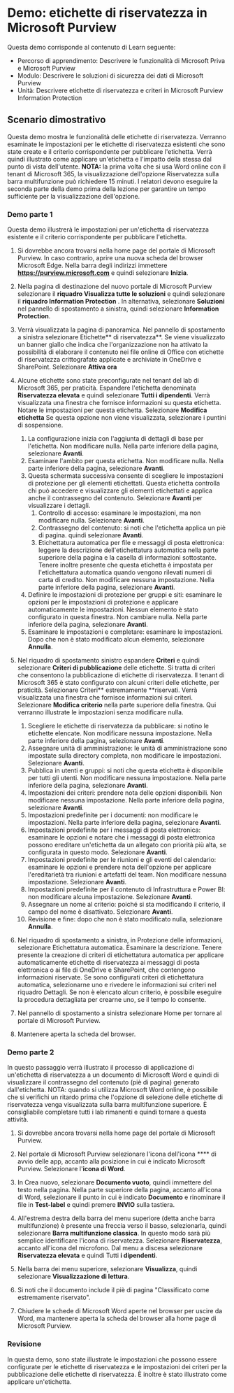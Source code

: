 <!---
---
Demo: Title: 'Sensitivity labels in Microsoft Purview' Learning Path/Module/Unit: 'Learning Path: Describe the capabilities of the Microsoft Priva and Microsoft Purview; Modulo 2:Descrivere le soluzioni di sicurezza dei dati di Microsoft Purview; Unità 4: Descrivere etichette di riservatezza e criteri in Microsoft Purview Information Protection'
---
--->

# Demo: etichette di riservatezza in Microsoft Purview

Questa demo corrisponde al contenuto di Learn seguente:

- Percorso di apprendimento: Descrivere le funzionalità di Microsoft Priva e Microsoft Purview
- Modulo: Descrivere le soluzioni di sicurezza dei dati di Microsoft Purview
- Unità: Descrivere etichette di riservatezza e criteri in Microsoft Purview Information Protection

## Scenario dimostrativo

Questa demo mostra le funzionalità delle etichette di riservatezza.  Verranno esaminate le impostazioni per le etichette di riservatezza esistenti che sono state create e il criterio corrispondente per pubblicare l'etichetta.   Verrà quindi illustrato come applicare un'etichetta e l'impatto della stessa dal punto di vista dell'utente.  **NOTA:** la prima volta che si usa Word online con il tenant di Microsoft 365, la visualizzazione dell'opzione Riservatezza sulla barra multifunzione può richiedere 15 minuti.  I relatori devono eseguire la seconda parte della demo prima della lezione per garantire un tempo sufficiente per la visualizzazione dell'opzione.

### Demo parte 1

Questa demo illustrerà le impostazioni per un'etichetta di riservatezza esistente e il criterio corrispondente per pubblicare l'etichetta.

1. Si dovrebbe ancora trovarsi nella home page del portale di Microsoft Purview. In caso contrario, aprire una nuova scheda del browser Microsoft Edge. Nella barra degli indirizzi immettere **https://purview.microsoft.com** e quindi selezionare **Inizia**.  

1. Nella pagina di destinazione del nuovo portale di Microsoft Purview selezionare il **riquadro Visualizza tutte le soluzioni** e quindi selezionare il **riquadro Information Protection** . In alternativa, selezionare **Soluzioni** nel pannello di spostamento a sinistra, quindi selezionare **Information Protection**.

1. Verrà visualizzata la pagina di panoramica. Nel pannello di spostamento a sinistra selezionare Etichette** di riservatezza**. Se viene visualizzato un banner giallo che indica che l'organizzazione non ha attivato la possibilità di elaborare il contenuto nei file online di Office con etichette di riservatezza crittografate applicate e archiviate in OneDrive e SharePoint.  Selezionare **Attiva ora**

1. Alcune etichette sono state preconfigurate nel tenant del lab di Microsoft 365, per praticità. Espandere l'etichetta denominata **Riservatezza elevata** e quindi selezionare **Tutti i dipendenti**.  Verrà visualizzata una finestra che fornisce informazioni su questa etichetta.  Notare le impostazioni per questa etichetta.  Selezionare **Modifica etichetta** Se questa opzione non viene visualizzata, selezionare i puntini di sospensione.
    1. La configurazione inizia con l'aggiunta di dettagli di base per l'etichetta.  Non modificare nulla.  Nella parte inferiore della pagina, selezionare **Avanti**.
    1. Esaminare l'ambito per questa etichetta. Non modificare nulla.  Nella parte inferiore della pagina, selezionare **Avanti**.
    1. Questa schermata successiva consente di scegliere le impostazioni di protezione per gli elementi etichettati. Questa etichetta controlla chi può accedere e visualizzare gli elementi etichettati e applica anche il contrassegno del contenuto.  Selezionare **Avanti** per visualizzare i dettagli.
        1. Controllo di accesso: esaminare le impostazioni, ma non modificare nulla.  Selezionare **Avanti**.
        1. Contrassegno del contenuto: si noti che l'etichetta applica un piè di pagina.  quindi selezionare **Avanti**.
        1. Etichettatura automatica per file e messaggi di posta elettronica: leggere la descrizione dell'etichettatura automatica nella parte superiore della pagina e la casella di informazioni sottostante.  Tenere inoltre presente che questa etichetta è impostata per l'etichettatura automatica quando vengono rilevati numeri di carta di credito. Non modificare nessuna impostazione.  Nella parte inferiore della pagina, selezionare **Avanti**.
    1. Definire le impostazioni di protezione per gruppi e siti: esaminare le opzioni per le impostazioni di protezione e applicare automaticamente le impostazioni.  Nessun elemento è stato configurato in questa finestra.  Non cambiare nulla. Nella parte inferiore della pagina, selezionare **Avanti**.
    1. Esaminare le impostazioni e completare: esaminare le impostazioni.  Dopo che non è stato modificato alcun elemento, selezionare **Annulla**.

1. Nel riquadro di spostamento sinistro espandere **Criteri** e quindi selezionare **Criteri di pubblicazione** delle etichette.  Si tratta di criteri che consentono la pubblicazione di etichette di riservatezza.  Il tenant di Microsoft 365 è stato configurato con alcuni criteri delle etichette, per praticità. Selezionare Criteri** estremamente **riservati.  Verrà visualizzata una finestra che fornisce informazioni sui criteri. Selezionare **Modifica criterio** nella parte superiore della finestra.  Qui verranno illustrate le impostazioni senza modificare nulla.
    1. Scegliere le etichette di riservatezza da pubblicare: si notino le etichette elencate.  Non modificare nessuna impostazione.  Nella parte inferiore della pagina, selezionare **Avanti**.
    1. Assegnare unità di amministrazione: le unità di amministrazione sono impostate sulla directory completa, non modificare le impostazioni. Selezionare **Avanti**.  
    1. Pubblica in utenti e gruppi: si noti che questa etichetta è disponibile per tutti gli utenti.  Non modificare nessuna impostazione.  Nella parte inferiore della pagina, selezionare **Avanti**.
    1. Impostazioni dei criteri: prendere nota delle opzioni disponibili. Non modificare nessuna impostazione.  Nella parte inferiore della pagina, selezionare **Avanti**.
    1. Impostazioni predefinite per i documenti: non modificare le impostazioni.  Nella parte inferiore della pagina, selezionare **Avanti**.
    1. Impostazioni predefinite per i messaggi di posta elettronica: esaminare le opzioni e notare che i messaggi di posta elettronica possono ereditare un'etichetta da un allegato con priorità più alta, se configurata in questo modo. Selezionare **Avanti**.
    1. Impostazioni predefinite per le riunioni e gli eventi del calendario: esaminare le opzioni e prendere nota dell'opzione per applicare l'ereditarietà tra riunioni e artefatti del team. Non modificare nessuna impostazione.  Selezionare **Avanti**.
    1. Impostazioni predefinite per il contenuto di Infrastruttura e Power BI: non modificare alcuna impostazione.  Selezionare **Avanti**.
    1. Assegnare un nome al criterio: poiché si sta modificando il criterio, il campo del nome è disattivato.  Selezionare **Avanti**.
    1. Revisione e fine: dopo che non è stato modificato nulla, selezionare **Annulla**.

1. Nel riquadro di spostamento a sinistra, in Protezione delle informazioni, selezionare Etichettatura automatica. Esaminare la descrizione. Tenere presente la creazione di criteri di etichettatura automatica per applicare automaticamente etichette di riservatezza ai messaggi di posta elettronica o ai file di OneDrive e SharePoint, che contengono informazioni riservate. Se sono configurati criteri di etichettatura automatica, selezionarne uno e rivedere le informazioni sui criteri nel riquadro Dettagli.  Se non è elencato alcun criterio, è possibile eseguire la procedura dettagliata per crearne uno, se il tempo lo consente.

1. Nel pannello di spostamento a sinistra selezionare Home per tornare al portale di Microsoft Purview.

1. Mantenere aperta la scheda del browser.

### Demo parte 2

In questo passaggio verrà illustrato il processo di applicazione di un'etichetta di riservatezza a un documento di Microsoft Word e quindi di visualizzare il contrassegno del contenuto (piè di pagina) generato dall'etichetta. NOTA: quando si utilizza Microsoft Word online, è possibile che si verifichi un ritardo prima che l'opzione di selezione delle etichette di riservatezza venga visualizzata sulla barra multifunzione superiore.  È consigliabile completare tutti i lab rimanenti e quindi tornare a questa attività.

1. Si dovrebbe ancora trovarsi nella home page del portale di Microsoft Purview. 
1. Nel portale di Microsoft Purview selezionare l'icona dell'icona **** di avvio delle app, accanto alla posizione in cui è indicato Microsoft Purview. Selezionare l'**icona di Word**.  

1. In Crea nuovo, selezionare **Documento vuoto**, quindi immettere del testo nella pagina.  Nella parte superiore della pagina, accanto all'icona di Word, selezionare il punto in cui è indicato **Documento** e rinominare il file in **Test-label** e quindi premere **INVIO** sulla tastiera.

1. All'estrema destra della barra del menu superiore (detta anche barra multifunzione) è presente una freccia verso il basso, selezionarla, quindi selezionare **Barra multifunzione classica**.  In questo modo sarà più semplice identificare l'icona di riservatezza. Selezionare **Riservatezza**, accanto all'icona del microfono. Dal menu a discesa selezionare **Riservatezza elevata** e quindi Tutti **i dipendenti**.  

1. Nella barra dei menu superiore, selezionare **Visualizza**, quindi selezionare **Visualizzazione di lettura**.

1. Si noti che il documento include il piè di pagina "Classificato come estremamente riservato".  

1. Chiudere le schede di Microsoft Word aperte nel browser per uscire da Word, ma mantenere aperta la scheda del browser alla home page di Microsoft Purview.

### Revisione

In questa demo, sono state illustrate le impostazioni che possono essere configurate per le etichette di riservatezza e le impostazioni dei criteri per la pubblicazione delle etichette di riservatezza. È inoltre è stato illustrato come applicare un'etichetta.
